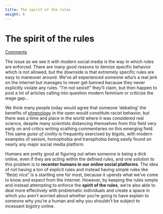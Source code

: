```yaml
---
title: The spirit of the rules
weight: 6
---
```

# The spirit of the rules
[Comments](https://beehaw.org/post/107014?scrollToComments=true)

The issue as we see it with modern social media is the way in which rules are enforced. There are many good reasons to itemize specific behavior which is not allowed, but the downside is that extremely specific rules are easy to maneuver around. We’ve all experienced someone who’s a real jerk on the internet but manages to never get banned because they never explicitly violate any rules. "I’m not sexist!" they’ll claim, but then happen to post a lot of articles calling into question modern feminism or criticize the wage gap...

We think many people today would agree that someone ‘debating’ the benefits of [phrenology](https://en.wikipedia.org/wiki/Phrenology) in the open would constitute racist behavior, but there was a time and place in the world where it was considered real science, despite many scientists distancing themselves from this field very early on and critics writing scathing commentaries on this emerging field. This same *guise of civility* is frequently exercised by bigots, with modern examples of sexism, homophobia and transphobia being easily found on nearly any major social media platform.

Humans are pretty good at figuring out when someone is being a dick online, even if they are acting within the defined rules, and one solution to this problem is to **recenter humans in our online social platforms**. The idea of not having a ton of explicit rules and instead having simple rules like “Be(e) nice” is a startling one for most, because it upends what we’ve come to know and expect from the internet. However, by keeping the rules simple and instead attempting to enforce the **spirit of the rules**, we’re also able to deal more effectively with problematic individuals and create a space in which you aren’t worried about whether you’re going to have explain to someone why you’re a human and why you shouldn’t be subject to incessant bigotry online.
